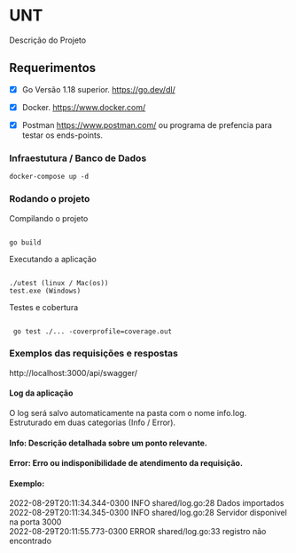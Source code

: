 # UNT

Descrição do Projeto

## Requerimentos

- [x] Go Versão 1.18 superior. https://go.dev/dl/

- [x] Docker. https://www.docker.com/

- [x] Postman https://www.postman.com/ ou programa de prefencia para testar os ends-points.



### Infraestutura / Banco de Dados

```
docker-compose up -d

```

### Rodando o projeto


Compilando o projeto

```

go build

```

Executando a aplicação

```

./utest (linux / Mac(os)) 
test.exe (Windows)

```

Testes e cobertura

```

 go test ./... -coverprofile=coverage.out

```

### Exemplos das requisições e respostas

http://localhost:3000/api/swagger/


#### Log da aplicação

O log será salvo automaticamente na pasta com o nome info.log. Estruturado em duas categorias (Info / Error).

#### Info: Descrição detalhada sobre um ponto relevante.
#### Error: Erro ou indisponibilidade de atendimento da requisição.

#### Exemplo:

2022-08-29T20:11:34.344-0300	INFO	shared/log.go:28	Dados importados   <br />
2022-08-29T20:11:34.345-0300	INFO	shared/log.go:28	Servidor disponivel na porta 3000  <br />
2022-08-29T20:11:55.773-0300	ERROR	shared/log.go:33	registro não encontrado  <br />